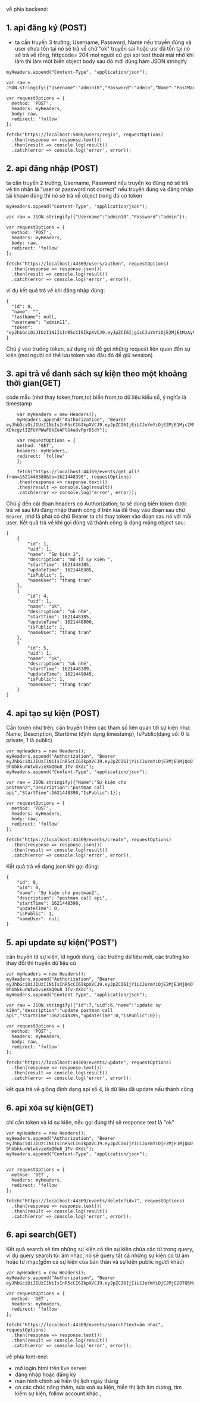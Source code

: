 về phía backend:
## 1. api đăng ký (POST)
- ta cần truyền 3 trường, Username, Password, Name
nếu truyền đúng và user chưa tồn tại nó sẽ trả về chữ "ok"
truyền sai hoặc usr đã tồn tại nó sẽ trả về rỗng, httpcode= 204
mọi người cứ gọi api test thoải mái
nhớ khi làm thì làm một biến object body
sau đó mới dùng hàm JSON.stringify
```var myHeaders = new Headers();
myHeaders.append("Content-Type", "application/json");

var raw = JSON.stringify({"Username":"admin10","Password":"admin","Name":"PostMan1"});

var requestOptions = {
  method: 'POST',
  headers: myHeaders,
  body: raw,
  redirect: 'follow'
};

fetch("https://localhost:5000/users/regis", requestOptions)
  .then(response => response.text())
  .then(result => console.log(result))
  .catch(error => console.log('error', error));
  ```
  
 
 
 
## 2. api đăng nhập (POST)
 
 
ta cần truyền 2 trường, Username, Password
nếu truyền ko đúng nó sẽ trả về tin nhắn là "user or password not correct"
nếu truyền đúng và đăng nhập tài khoản đúng thì nó sẽ trả về object trong đó có token


```var myHeaders = new Headers();
myHeaders.append("Content-Type", "application/json");

var raw = JSON.stringify({"Username":"admin10","Password":"admin"});

var requestOptions = {
  method: 'POST',
  headers: myHeaders,
  body: raw,
  redirect: 'follow'
};

fetch("https://localhost:44369/users/authen", requestOptions)
  .then(response => response.json())
  .then(result => console.log(result))
  .catch(error => console.log('error', error));
  ```

ví dụ kết quả trả về khi đăng nhập đúng:
  ```
  {
    "id": 8,
    "name": "",
    "lastName": null,
    "username": "admin11",
    "token": "eyJhbGciOiJIUzI1NiIsInR5cCI6IkpXVCJ9.eyJpZCI6IjgiLCJuYmYiOjE2MjE1MzAyNzAsImV4cCI6MTYyMjEzNTA3MCwiaWF0IjoxNjIxNTMwMjcwfQ.frNXOlotJymWzUAnujlzCerm9rhIjoKLC6OkjMc60b8"
}
  ```
Chú ý vào trường token, sử dụng nó để gọi những request liên quan đến sự kiện (mọi người có thể lưu token vào đâu đó để giữ session)
## 3. api trả về danh sách sự kiện theo một khoảng thời gian(GET)
code mẫu (nhớ thay token,from,to) biến from,to dữ liệu kiểu số, ý nghĩa là timestamp
```
    var myHeaders = new Headers();
    myHeaders.append("Authorization", "Bearer eyJhbGciOiJIUzI1NiIsInR5cCI6IkpXVCJ9.eyJpZCI6IjEiLCJuYmYiOjE2MjE1Mjc2MDIsImV4cCI6MTYyMjEzMjQwMiwiaWF0IjoxNjIxNTI3NjAyfQ.ueYsOht-XDkcgzlIZFUYPWwF8kZeAFlG4aUvPprDSdY");

    var requestOptions = {
    method: 'GET',
    headers: myHeaders,
    redirect: 'follow'
    };

    fetch("https://localhost:44369/events/get_all?from=1621448380&to=1621448390", requestOptions)
    .then(response => response.text())
    .then(result => console.log(result))
    .catch(error => console.log('error', error));
```
Chú ý đến cái đoạn headers có Authorization, ta sẽ dùng biến token được trả về sau khi đăng nhập thành công ở trên kia để thay vào đoạn sau chữ ``` Bearer ```, nhớ là phải có chữ Bearer ta chỉ thay token vào đoạn sau nó với mỗi user. Kết quả trả về khi gọi đúng và thành công là dạng mảng object sau:
```
[
    {
        "id": 1,
        "uid": 1,
        "name": "Sự kiện 1",
        "description": "mô tả sự kiện ",
        "startTime": 1621448385,
        "updateTime": 1621448385,
        "isPublic": 1,
        "nameUser": "thang tran"
    },
    {
        "id": 4,
        "uid": 1,
        "name": "ok",
        "description": "ok nhé",
        "startTime": 1621448385,
        "updateTime": 1621448800,
        "isPublic": 1,
        "nameUser": "thang tran"
    },
    {
        "id": 5,
        "uid": 1,
        "name": "ok",
        "description": "ok nhé",
        "startTime": 1621448389,
        "updateTime": 1621449045,
        "isPublic": 1,
        "nameUser": "thang tran"
    }
]
```


## 4. api tạo sự kiện (POST)
Cần token như trên, cần truyền thêm các tham số liên quan tới sự kiện như: Name, Description, Starttime (định dạng timestamp), IsPublic(dạng số: 0  là private, 1 là public)
```
var myHeaders = new Headers();
myHeaders.append("Authorization", "Bearer eyJhbGciOiJIUzI1NiIsInR5cCI6IkpXVCJ9.eyJpZCI6IjYiLCJuYmYiOjE2MjE1MjQ4OTksImV4cCI6MTYyMjEyOTY5OSwiaWF0IjoxNjIxNTI0ODk5fQ.ogVuGhWmvVJC-9hbbkkunWtwbvieXmQ0u8_1Tv-XXdc");
myHeaders.append("Content-Type", "application/json");

var raw = JSON.stringify({"Name":"Sự kiện cho postman2","Description":"postman call api","StartTime":1621448390,"IsPublic":1});

var requestOptions = {
  method: 'POST',
  headers: myHeaders,
  body: raw,
  redirect: 'follow'
};

fetch("https://localhost:44369/events/create", requestOptions)
  .then(response => response.json())
  .then(result => console.log(result))
  .catch(error => console.log('error', error));
```

Kết quả trả về dạng json khi gọi đúng:
```
{
    "id": 0,
    "uid": 0,
    "name": "Sự kiện cho postman2",
    "description": "postman call api",
    "startTime": 1621448390,
    "updateTime": 0,
    "isPublic": 1,
    "nameUser": null
}
```

## 5. api update sự kiện('POST')
cần truyền Id sự kiện, Id người dùng, các trường dữ liệu mới, các trường ko thay đổi thì truyền dữ liệu cũ
```
var myHeaders = new Headers();
myHeaders.append("Authorization", "Bearer eyJhbGciOiJIUzI1NiIsInR5cCI6IkpXVCJ9.eyJpZCI6IjYiLCJuYmYiOjE2MjE1MjQ4OTksImV4cCI6MTYyMjEyOTY5OSwiaWF0IjoxNjIxNTI0ODk5fQ.ogVuGhWmvVJC-9hbbkkunWtwbvieXmQ0u8_1Tv-XXdc");
myHeaders.append("Content-Type", "application/json");

var raw = JSON.stringify({"id":7,"uid":6,"name":"update sự kiện","description":"update postman call api","startTime":1621448395,"updateTime":0,"isPublic":0});

var requestOptions = {
  method: 'POST',
  headers: myHeaders,
  body: raw,
  redirect: 'follow'
};

fetch("https://localhost:44369/events/update", requestOptions)
  .then(response => response.text())
  .then(result => console.log(result))
  .catch(error => console.log('error', error));
```
kết quả trả về giống định dạng api số 4, là dữ liệu đã update nếu thành công

## 6. api xóa sự kiện(GET)
chỉ cần token và id sự kiện, nếu gọi đúng thì sẽ response text là "ok"
```
var myHeaders = new Headers();
myHeaders.append("Authorization", "Bearer eyJhbGciOiJIUzI1NiIsInR5cCI6IkpXVCJ9.eyJpZCI6IjYiLCJuYmYiOjE2MjE1MjQ4OTksImV4cCI6MTYyMjEyOTY5OSwiaWF0IjoxNjIxNTI0ODk5fQ.ogVuGhWmvVJC-9hbbkkunWtwbvieXmQ0u8_1Tv-XXdc");
myHeaders.append("Content-Type", "application/json");


var requestOptions = {
  method: 'GET',
  headers: myHeaders,
  redirect: 'follow'
};

fetch("https://localhost:44369/events/delete?id=7", requestOptions)
  .then(response => response.text())
  .then(result => console.log(result))
  .catch(error => console.log('error', error));

```

## 6. api search(GET)
Kết quả search sẽ tìm những sự kiện có tên sự kiện chứa các từ trong query, ví dụ query search từ: âm nhạc, nó sẽ query tất cả những sự kiện có từ âm hoặc từ nhạc(gồm cả sự kiện của bản thân và sự kiện public người khác)

```
var myHeaders = new Headers();
myHeaders.append("Authorization", "Bearer eyJhbGciOiJIUzI1NiIsInR5cCI6IkpXVCJ9.eyJpZCI6IjIiLCJuYmYiOjE2MjE2OTQ5MzcsImV4cCI6MTYyMjI5OTczNywiaWF0IjoxNjIxNjk0OTM3fQ.tkWTn6G80nysLfdd3uylalmPou4Z2pKRxlkQC1T9GNY");

var requestOptions = {
  method: 'GET',
  headers: myHeaders,
  redirect: 'follow'
};

fetch("https://localhost:44369/events/search?text=âm nhạc", requestOptions)
  .then(response => response.text())
  .then(result => console.log(result))
  .catch(error => console.log('error', error));
```



về phía font-end:
- mở login.html trên live server
- đăng nhập hoặc đăng ký
- màn hình chính sẽ hiễn thị lịch ngày tháng
- có các chức năng thêm, sửa xoá sự kiện, hiển thị lịch âm dương, tìm kiếm sự kiện, follow account khác ,
